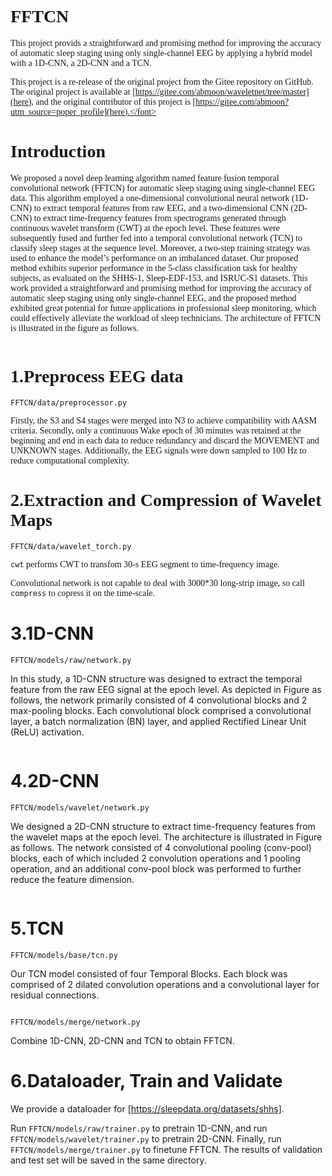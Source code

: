 # <font face="Times">FFTCN</font>

<font face="Times">This project provids a straightforward and promising method for improving the accuracy of automatic sleep staging using only single-channel EEG by applying a hybrid model with a 1D-CNN, a 2D-CNN and a TCN.

This project is a re-release of the original project from the Gitee repository on GitHub. The original project is available at [https://gitee.com/abmoon/waveletnet/tree/master](here), and the original contributor of this project is [https://gitee.com/abmoon?utm_source=poper_profile](here).</font>

# <font face="Times">Introduction</font>

<font face="Times">We proposed a novel deep learning algorithm named feature fusion temporal convolutional network (FFTCN) for automatic sleep staging using single-channel EEG data. This algorithm employed a one-dimensional convolutional neural network (1D-CNN) to extract temporal features from raw EEG, and a two-dimensional CNN (2D-CNN) to extract time-frequency features from spectrograms generated through continuous wavelet transform (CWT) at the epoch level. These features were subsequently fused and further fed into a temporal convolutional network (TCN) to classify sleep stages at the sequence level. Moreover, a two-step training strategy was used to enhance the model’s performance on an imbalanced dataset. Our proposed method exhibits superior performance in the 5-class classification task for healthy subjects, as evaluated on the SHHS-1, Sleep-EDF-153, and ISRUC-S1 datasets. This work provided a straightforward and promising method for improving the accuracy of automatic sleep staging using only single-channel EEG, and the proposed method exhibited great potential for future applications in professional sleep monitoring, which could effectively alleviate the workload of sleep technicians. The architecture of FFTCN is illustrated in the figure as follows.</font>

<img title="" src="file:///D:/研究生/睡眠分期/SCI写作/图片/单栏图片/演示文稿4.jpg" alt="" data-align="center">

# 1.Preprocess EEG data

`FFTCN/data/preprocessor.py`

Firstly, the S3 and S4 stages were merged into N3 to achieve compatibility with AASM criteria. Secondly, only a continuous Wake epoch of 30 minutes was retained at the beginning and end in each data to reduce redundancy and discard the MOVEMENT and UNKNOWN stages. Additionally, the EEG signals were down sampled to 100 Hz to reduce computational complexity.

# <font face="Times">2.Extraction and Compression of Wavelet Maps</font>

<font face="Times">`FFTCN/data/wavelet_torch.py`</font>

`cwt` performs CWT to transfom 30-s EEG segment to time-frequency image.</font>

<font face="Times">Convolutional network is not capable to deal with 3000*30 long-strip image, so call `compress` to copress it on the time-scale.</font>

# 3.1D-CNN

`FFTCN/models/raw/network.py`

In this study, a 1D-CNN structure was designed to extract the temporal feature from the raw EEG signal at the epoch level. As depicted in Figure as follows, the network primarily consisted of 4 convolutional blocks and 2 max-pooling blocks. Each convolutional block comprised a convolutional layer, a batch normalization (BN) layer, and applied Rectified Linear Unit (ReLU) activation.

<img src="file:///D:/研究生/睡眠分期/SCI写作/图片/单栏图片/optimized/演示文稿2_页面_02.png" title="" alt="" data-align="center">

# 4.2D-CNN

`FFTCN/models/wavelet/network.py`

We designed a 2D-CNN structure to extract time-frequency features from the  wavelet maps at the epoch level. The architecture is illustrated in Figure as follows. The network consisted of 4 convolutional pooling (conv-pool) blocks, each of which included 2 convolution operations and 1 pooling operation, and an additional conv-pool block was performed to further reduce the feature dimension. 

<img src="file:///D:/研究生/睡眠分期/SCI写作/图片/单栏图片/optimized/演示文稿2_页面_03.png" title="" alt="" data-align="center">

# 5.TCN

`FFTCN/models/base/tcn.py`

Our TCN model consisted of four Temporal Blocks. Each block was comprised of 2 dilated convolution operations and a   convolutional layer for residual connections.

<img src="file:///D:/研究生/睡眠分期/SCI写作/图片/单栏图片/optimized/演示文稿2_页面_04.png" title="" alt="" data-align="center">

`FFTCN/models/merge/network.py`

Combine 1D-CNN, 2D-CNN and TCN to obtain FFTCN.

# 6.Dataloader, Train and Validate

We provide a dataloader for [https://sleepdata.org/datasets/shhs].

Run `FFTCN/models/raw/trainer.py` to pretrain 1D-CNN, and run `FFTCN/models/wavelet/trainer.py` to pretrain 2D-CNN. Finally, run `FFTCN/models/merge/trainer.py` to finetune FFTCN. The results of validation and test set will be saved in the same directory.
